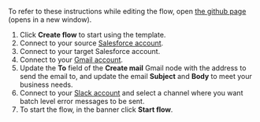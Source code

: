 To refer to these instructions while editing the flow, open [the github page](https://github.com/ot4i/app-connect-templates/blob/main/resources/markdown/Sync%20Salesforce%20Leads%20between%20accounts%20and%20check%20and%20record%20state_instructions.md) (opens in a new window).

1. Click **Create flow** to start using the template.
1. Connect to your source [Salesforce account](http://ibm.biz/aassalesforce).
1. Connect to your target Salesforce account.
1. Connect to your [Gmail account](http://ibm.biz/aasgmail).
1. Update the **To** field of the **Create mail** Gmail node with the address to send the email to, and update the email **Subject** and **Body** to meet your business needs. 
1. Connect to your [Slack account](http://ibm.biz/aasslack) and select a channel where you want batch level error messages to be sent.
1. To start the flow, in the banner click **Start flow**.
